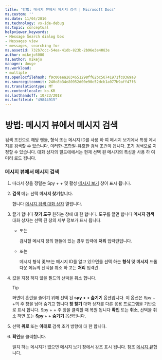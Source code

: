 ```yaml
---
title: '방법: 메시지 뷰에서 메시지 검색 | Microsoft Docs'
ms.custom: ''
ms.date: 11/04/2016
ms.technology: vs-ide-debug
ms.topic: conceptual
helpviewer_keywords:
- Message Search dialog box
- Messages view
- messages, searching for
ms.assetid: 732b7ccc-54ea-41db-823b-2b96e3e4083e
author: mikejo5000
ms.author: mikejo
manager: douge
ms.workload:
- multiple
ms.openlocfilehash: f9c00eea2034651298ff62bc50741971fc0369a8
ms.sourcegitcommit: 240c8b34e80952d00e90c52dcb1a077b9aff47f6
ms.translationtype: MT
ms.contentlocale: ko-KR
ms.lasthandoff: 10/23/2018
ms.locfileid: "49844915"
---
```

# <a name="how-to-search-for-a-message-in-messages-view"></a>방법: 메시지 뷰에서 메시지 검색
검색 조건으로 해당 핸들, 형식 또는 메시지 ID를 사용 하 여 메시지 보기에서 특정 메시지를 검색할 수 있습니다. 이러한-조합일-유효한 검색 조건이 됩니다. 초기 검색으로 지정할 수 있습니다. 대화 상자의 필드에에서는 현재 선택 된 메시지의 특성을 사용 하 여 미리 로드 됩니다.  
  
### <a name="to-search-for-a-message-in-messages-view"></a>메시지 뷰에서 메시지 검색  
  
1. 따라서 창을 정렬는 Spy + + 및 활성 [메시지 보기](../debugger/messages-view.md) 창이 표시 됩니다.  
  
2. **검색** 메뉴 선택 **메시지 찾기**합니다.  
  
    합니다 [메시지 검색 대화 상자](../debugger/message-search-dialog-box.md) 열립니다.  
  
3. 끌기 합니다 **찾기 도구** 원하는 창에 대 한 합니다. 도구를 끌면 합니다 **메시지 검색** 대화 상자는 선택 된 창의 세부 정보가 표시 됩니다.  
  
   - 또는  
  
     검사할 메시지 창의 핸들에 있는 경우 입력에 **처리** 입력란입니다.  
  
   - 또는  
  
     메시지 형식 및/또는 메시지 ID를 알고 있으면를 선택 하는 **형식** 및 **메시지** 드롭다운 메뉴의 선택을 취소 하 고는 **처리** 입력란.  
  
4. 값을 지정 하지 않을 필드의 선택을 취소 합니다.  
  
   > [!TIP]
   >  화면이 혼란을 줄이기 위해 선택 된 **spy + + 숨기기** 옵션입니다. 이 옵션은 Spy + +의 주 창을 남아 숨기고 합니다 **창 찾기** 대화 상자를 다른 응용 프로그램을 기반으로 표시 합니다. Spy + + 주 창을 클릭할 때 복원 됩니다 **확인** 또는 **취소**, 선택을 취소 하면 또는 **Spy + + 숨기기** 옵션입니다.  
  
5. 선택 **위로** 또는 **아래로** 검색 초기 방향에 대 한 합니다.  
  
6. **확인**을 클릭합니다.  
  
   일치 하는 메시지가 없으면 메시지 보기 창에서 강조 표시 됩니다. 참조 [메시지 뷰](../debugger/messages-view.md)합니다.